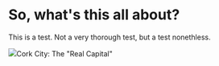 # So, what's this all about?

This is a test. Not a very thorough test, but a test nonethless.

![](/img/cork_city.png)Cork City: The "Real Capital"
